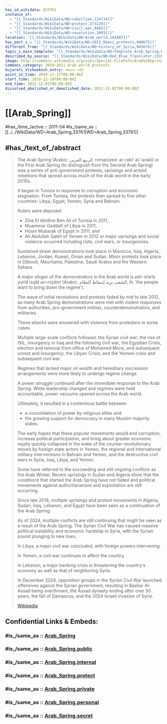 ```yaml
---
has_id_wikidata: Q33761
instance_of:
  - "[[_Standards/WikiData/WD~rebellion,124734]]"
  - "[[_Standards/WikiData/WD~protest,273120]]"
  - "[[_Standards/WikiData/WD~civil_war,8465]]"
  - "[[_Standards/WikiData/WD~revolution,10931]]"
location: "[[_Standards/WikiData/WD~Arab_world,143487]]"
has_part_s_: "[[_Standards/WikiData/WD~2011_Omani_protests,940675]]"
different_from: "[[_Standards/WikiData/WD~history_of_Syria,943676]]"
topic_s_main_template: "[[_Standards/WikiData/WD~Template_Arab_Spring,6246349]]"
described_by_source: "[[_Standards/WikiData/WD~Red_Blue_Translator,131935072]]"
image: http://commons.wikimedia.org/wiki/Special:FilePath/Arab%20Spring%20and%20Regional%20Conflict%20Map.svg
Commons_category: 2010–2011 Arab world protests
Gujarati_Vishwakosh_entry: આરબ-ક્રાંતિ
point_in_time: 2010-12-17T00:00:00Z
start_time: 2010-12-18T00:00:00Z
end_time: 2012-12-01T00:00:00Z
dissolved_abolished_or_demolished_date: 2012-12-01T00:00:00Z
---
```


# [[Arab_Spring]] 

#has_/time_/active :: 2011-04 
#is_/same_as :: [[../../WikiData/WD~Arab_Spring,33761|WD~Arab_Spring,33761]] 

## #has_/text_of_/abstract  

> The Arab Spring (Arabic: الربيع العربي, romanized: ar-rabīʻ al-ʻarabī) or 
> the First Arab Spring (to distinguish from the Second Arab Spring) 
> was a series of anti-government protests, uprisings and armed rebellions 
> that spread across much of the Arab world in the early 2010s. 
> 
> It began in Tunisia in response to corruption and economic stagnation. 
> From Tunisia, the protests then spread to five other countries: 
> Libya, Egypt, Yemen, Syria and Bahrain. 
> 
> Rulers were deposed: 
> - Zine El Abidine Ben Ali of Tunisia in 2011, 
> - Muammar Gaddafi of Libya in 2011, 
> - Hosni Mubarak of Egypt in 2011, and 
> - Ali Abdullah Saleh of Yemen in 2012 
> or major uprisings and social violence occurred including riots, civil wars, or insurgencies. 
> 
> Sustained street demonstrations took place 
> in Morocco, Iraq, Algeria, Lebanon, Jordan, Kuwait, Oman and Sudan. 
> Minor protests took place in Djibouti, Mauritania, Palestine, Saudi Arabia and the Western Sahara. 
> 
> A major slogan of the demonstrators in the Arab world is ash-shaʻb yurīd isqāṭ an-niẓām! 
> (Arabic: الشعب يريد إسقاط النظام, lit. 'the people want to bring down the regime').
>
> The wave of initial revolutions and protests faded by mid to late 2012, 
> as many Arab Spring demonstrations were met with violent responses from authorities, 
> pro-government militias, counterdemonstrators, and militaries. 
> 
> These attacks were answered with violence from protesters in some cases. 
> 
> Multiple large-scale conflicts followed: the Syrian civil war; the rise of ISIL, 
> insurgency in Iraq and the following civil war; 
> the Egyptian Crisis, election and removal from office of Mohamed Morsi, 
> and subsequent unrest and insurgency; 
> the Libyan Crisis; and the Yemeni crisis and subsequent civil war. 
> 
> Regimes that lacked major oil wealth and hereditary succession arrangements 
> were more likely to undergo regime change.
>
> A power struggle continued after the immediate response to the Arab Spring. 
> While leadership changed and regimes were held accountable, 
> power vacuums opened across the Arab world. 
> 
> Ultimately, it resulted in a contentious battle between 
> - a consolidation of power by religious elites and 
> - the growing support for democracy in many Muslim-majority states. 
> 
> The early hopes that these popular movements would end corruption, 
> increase political participation, and bring about greater economic equity 
> quickly collapsed in the wake of the counter-revolutionary moves by foreign state actors in Yemen, 
> the regional and international military interventions in Bahrain and Yemen, 
> and the destructive civil wars in Syria, Iraq, Libya, and Yemen.
>
> Some have referred to the succeeding and still ongoing conflicts as the Arab Winter. 
> Recent uprisings in Sudan and Algeria show 
> that the conditions that started the Arab Spring have not faded 
> and political movements against authoritarianism and exploitation are still occurring. 
> 
> Since late 2018, multiple uprisings and protest movements in Algeria, Sudan, Iraq, Lebanon, 
> and Egypt have been seen as a continuation of the Arab Spring.
>
> As of 2024, multiple conflicts are still continuing that might be seen as a result of the Arab Spring. 
> The Syrian Civil War has caused massive political instability and economic hardship in Syria, 
> with the Syrian pound plunging to new lows. 
> 
> In Libya, a major civil war concluded, with foreign powers intervening. 
> 
> In Yemen, a civil war continues to affect the country. 
> 
> In Lebanon, a major banking crisis is threatening the country's economy 
> as well as that of neighboring Syria. 
> 
> In December 2024, opposition groups in the Syrian Civil War 
> launched offensives against the Syrian government, resulting in Bashar Al-Assad being overthrown, 
> the Assad dynasty ending after over 50 years, the fall of Damascus, 
> and the 2024 Israeli invasion of Syria.
>
> [Wikipedia](https://en.wikipedia.org/wiki/Arab%20Spring)


## Confidential Links & Embeds: 

### #is_/same_as :: [Arab_Spring](/_Standards/Society/Politics/Arab_Spring.md) 

### #is_/same_as :: [Arab_Spring.public](/_public/Society/Politics/Arab_Spring.public.md) 

### #is_/same_as :: [Arab_Spring.internal](/_internal/Society/Politics/Arab_Spring.internal.md) 

### #is_/same_as :: [Arab_Spring.protect](/_protect/Society/Politics/Arab_Spring.protect.md) 

### #is_/same_as :: [Arab_Spring.private](/_private/Society/Politics/Arab_Spring.private.md) 

### #is_/same_as :: [Arab_Spring.personal](/_personal/Society/Politics/Arab_Spring.personal.md) 

### #is_/same_as :: [Arab_Spring.secret](/_secret/Society/Politics/Arab_Spring.secret.md)

